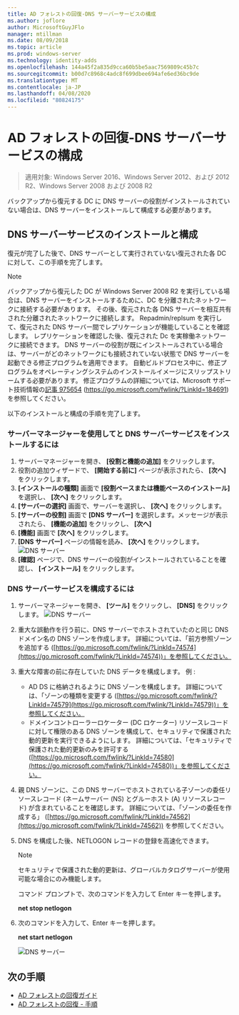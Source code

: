 ```yaml
---
title: AD フォレストの回復-DNS サーバーサービスの構成
ms.author: joflore
author: MicrosoftGuyJFlo
manager: mtillman
ms.date: 08/09/2018
ms.topic: article
ms.prod: windows-server
ms.technology: identity-adds
ms.openlocfilehash: 144a45f2a835d9cca60b5be5aac7569809c45b7c
ms.sourcegitcommit: b00d7c8968c4adc8f699dbee694afe6ed36bc9de
ms.translationtype: MT
ms.contentlocale: ja-JP
ms.lasthandoff: 04/08/2020
ms.locfileid: "80824175"
---
```

# <a name="ad-forest-recovery---configuring-the-dns-server-service"></a>AD フォレストの回復-DNS サーバーサービスの構成

>適用対象: Windows Server 2016、Windows Server 2012、および 2012 R2、Windows Server 2008 および 2008 R2

バックアップから復元する DC に DNS サーバーの役割がインストールされていない場合は、DNS サーバーをインストールして構成する必要があります。 

## <a name="install-and-configure-the-dns-server-service"></a>DNS サーバーサービスのインストールと構成

復元が完了した後で、DNS サーバーとして実行されていない復元された各 DC に対して、この手順を完了します。 

> [!NOTE]
> バックアップから復元した DC が Windows Server 2008 R2 を実行している場合は、DNS サーバーをインストールするために、DC を分離されたネットワークに接続する必要があります。 その後、復元された各 DNS サーバーを相互共有された分離されたネットワークに接続します。 Repadmin/replsum を実行して、復元された DNS サーバー間でレプリケーションが機能していることを確認します。 レプリケーションを確認した後、復元された Dc を実稼働ネットワークに接続できます。 DNS サーバーの役割が既にインストールされている場合は、サーバーがどのネットワークにも接続されていない状態で DNS サーバーを起動できる修正プログラムを適用できます。 自動ビルドプロセス中に、修正プログラムをオペレーティングシステムのインストールイメージにスリップストリームする必要があります。 修正プログラムの詳細については、Microsoft サポート技術情報の[記事 975654](https://go.microsoft.com/fwlink/?LinkId=184691) (https://go.microsoft.com/fwlink/?LinkId=184691)を参照してください。 

以下のインストールと構成の手順を完了します。

### <a name="to-install-and-the-dns-server-service-using-server-manager"></a>サーバーマネージャーを使用してと DNS サーバーサービスをインストールするには  

1. サーバーマネージャーを開き、 **[役割と機能の追加]** をクリックします。 
2. 役割の追加ウィザードで、 **[開始する前に]** ページが表示されたら、 **[次へ]** をクリックします。 
3. **[インストールの種類]** 画面で **[役割ベースまたは機能ベースのインストール]** を選択し、 **[次へ]** をクリックします。
4. **[サーバーの選択]** 画面で、サーバーを選択し、 **[次へ]** をクリックします。
5. **[サーバーの役割]** 画面で **[DNS サーバー]** を選択します。メッセージが表示されたら、 **[機能の追加]** をクリックし、 **[次へ]**
6. **[機能]** 画面で **[次へ]** をクリックします。
7. **[DNS サーバー]** ページの情報を読み、 **[次へ]** をクリックします。
   ![DNS サーバー](media/AD-Forest-Recovery-Configure-DNS/dns1.png)  
8. **[確認]** ページで、DNS サーバーの役割がインストールされていることを確認し、 **[インストール]** をクリックします。 

### <a name="to-configure-the-dns-server-service"></a>DNS サーバーサービスを構成するには

1. サーバーマネージャーを開き、 **[ツール]** をクリックし、 **[DNS]** をクリックします。
   ![DNS サーバー](media/AD-Forest-Recovery-Configure-DNS/dns2.png)
2. 重大な誤動作を行う前に、DNS サーバーでホストされていたのと同じ DNS ドメイン名の DNS ゾーンを作成します。 詳細については、「前方参照ゾーンを追加する ([https://go.microsoft.com/fwlink/?LinkId=74574](https://go.microsoft.com/fwlink/?LinkId=74574))」を参照してください。
3. 重大な障害の前に存在していた DNS データを構成します。 例 :  

   - AD DS に格納されるように DNS ゾーンを構成します。 詳細については、「ゾーンの種類を変更する ([https://go.microsoft.com/fwlink/?LinkId=74579](https://go.microsoft.com/fwlink/?LinkId=74579))」を参照してください。
   - ドメインコントローラーロケーター (DC ロケーター) リソースレコードに対して権限のある DNS ゾーンを構成して、セキュリティで保護された動的更新を実行できるようにします。 詳細については、「セキュリティで保護された動的更新のみを許可する ([https://go.microsoft.com/fwlink/?LinkId=74580](https://go.microsoft.com/fwlink/?LinkId=74580))」を参照してください。

4. 親 DNS ゾーンに、この DNS サーバーでホストされている子ゾーンの委任リソースレコード (ネームサーバー (NS) とグルーホスト (A) リソースレコード) が含まれていることを確認します。 詳細については、「ゾーンの委任を作成する」 ([https://go.microsoft.com/fwlink/?LinkId=74562](https://go.microsoft.com/fwlink/?LinkId=74562)) を参照してください。
5. DNS を構成した後、NETLOGON レコードの登録を高速化できます。

   > [!NOTE]
   > セキュリティで保護された動的更新は、グローバルカタログサーバーが使用可能な場合にのみ機能します。 

   コマンド プロンプトで、次のコマンドを入力して Enter キーを押します。  

   **net stop netlogon**  

6. 次のコマンドを入力して、Enter キーを押します。  

   **net start netlogon**  

   ![DNS サーバー](media/AD-Forest-Recovery-Configure-DNS/dns3.png)  

## <a name="next-steps"></a>次の手順

- [AD フォレストの回復ガイド](AD-Forest-Recovery-Guide.md)
- [AD フォレストの回復 - 手順](AD-Forest-Recovery-Procedures.md)
